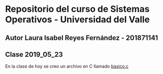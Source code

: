 # Repositorio del curso de Sistemas Operativos - Universidad del Valle
## Autor Laura Isabel Reyes Fernández - 201871141

## Clase 2019_05_23

En la clase de hoy se creo un archivo en C llamado [basico.c](basico.c)


